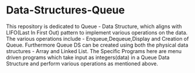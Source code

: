 # Data-Structures-Queue
This repository is dedicated to Queue - Data Structure, which aligns with LIFO(Last In First Out) pattern to implement various operations on the data.
The various operations include - Enqueue,Dequeue,Display and Creation of Queue. 
Furthermore Queue DS can be created using both the physical data structures - Array and Linked List.
The Specific Programs here are menu driven programs which take input as integers(data) in a Queue Data Structure and perform various operations as mentioned above.
